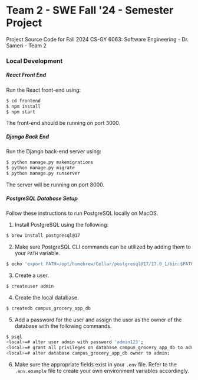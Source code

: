 # Team 2 - SWE Fall '24 - Semester Project
Project Source Code for Fall 2024 CS-GY 6063: Software Engineering - Dr. Sameri - Team 2

### Local Development
##### React Front End
Run the React front-end using:
```sh
$ cd frontend
$ npm install
$ npm start
```

The front-end should be running on port 3000.

##### Django Back End
Run the Django back-end server using:
```sh
$ python manage.py makemigrations
$ python manage.py migrate
$ python manage.py runserver
```

The server will be running on port 8000.

##### PostgreSQL Database Setup
Follow these instructions to run PostgreSQL locally on MacOS. 

1. Install PostgreSQL using the following:
```sh
$ brew install postgresql@17
```
2. Make sure PostgreSQL CLI commands can be utilized by adding them to your `PATH` variable.
```sh
$ echo 'export PATH=/opt/homebrew/Cellar/postgresql@17/17.0_1/bin:$PATH"' >> ~/.zshrc
```
3. Create a user.
```sh
$ createuser admin
```
4. Create the local database.
```sh
$ createdb campus_grocery_app_db
```
5. Add a password for the user and assign the user as the owner of the database with the following commands.
```sh
$ psql
<local>=# alter user admin with password 'admin123';
<local>=# grant all privileges on database campus_grocery_app_db to admin;
<local>=# alter database campus_grocery_app_db owner to admin;
```
6. Make sure the appropriate fields exist in your `.env` file. Refer to the `.env.example` file to create your own environment variables accordingly.